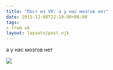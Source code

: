 ```yaml
---
title: "Пост из VK: а у нас мозгов нет"
date: 2015-12-08T22:10:00+06:00
tags:
- from vk
layout: layouts/post.njk
---
```

а у нас мозгов нет

![](https://sun9-32.userapi.com/c7001/v7001154/1796c/-g7U82txyU8.jpg)